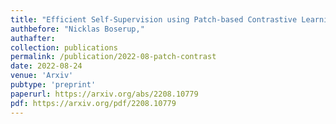 ```yaml
---
title: "Efficient Self-Supervision using Patch-based Contrastive Learning for Histopathology Image Segmentation"
authbefore: "Nicklas Boserup," 
authafter: 
collection: publications
permalink: /publication/2022-08-patch-contrast
date: 2022-08-24
venue: 'Arxiv'
pubtype: 'preprint'
paperurl: https://arxiv.org/abs/2208.10779
pdf: https://arxiv.org/pdf/2208.10779
---
```

